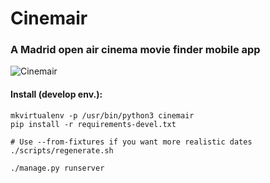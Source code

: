 # Cinemair
### A Madrid open air cinema movie finder mobile app

![Cinemair](http://i.imgur.com/4wG4niB.png)


#### Install (develop env.):

  ```
  mkvirtualenv -p /usr/bin/python3 cinemair
  pip install -r requirements-devel.txt

  # Use --from-fixtures if you want more realistic dates
  ./scripts/regenerate.sh

  ./manage.py runserver
  ```
